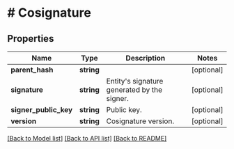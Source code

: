 # # Cosignature

## Properties

Name | Type | Description | Notes
------------ | ------------- | ------------- | -------------
**parent_hash** | **string** |  | [optional]
**signature** | **string** | Entity&#39;s signature generated by the signer. | [optional]
**signer_public_key** | **string** | Public key. | [optional]
**version** | **string** | Cosignature version. | [optional]

[[Back to Model list]](../../README.md#models) [[Back to API list]](../../README.md#endpoints) [[Back to README]](../../README.md)
